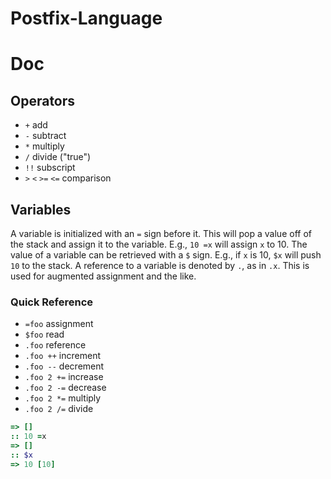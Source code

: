 # Postfix-Language


# Doc

## Operators
- `+` add
- `-` subtract
- `*` multiply
- `/` divide ("true")
- `!!` subscript
- `>` `<` `>=` `<=` comparison

## Variables
A variable is initialized with an `=` sign before it. This will pop a value off of the stack and assign it to the variable. E.g., `10 =x` will assign `x` to 10. The value of a variable can be retrieved with a `$` sign. E.g., if `x` is 10, `$x` will push `10` to the stack. A reference to a variable is denoted by `.`, as in `.x`. This is used for augmented assignment and the like.

### Quick Reference

- `=foo` assignment
- `$foo` read
- `.foo` reference
- `.foo ++` increment
- `.foo --` decrement
- `.foo 2 +=` increase
- `.foo 2 -=` decrease
- `.foo 2 *=` multiply
- `.foo 2 /=` divide


```ruby
=> []
:: 10 =x
=> []
:: $x
=> 10 [10]
```